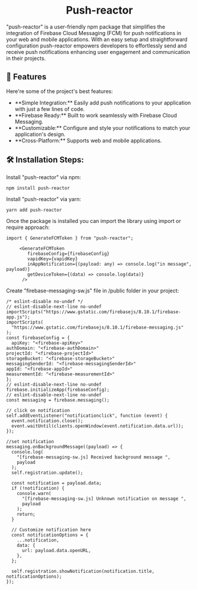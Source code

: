 <h1 align="center" id="title">Push-reactor</h1>

<p id="description">"push-reactor" is a user-friendly npm package that simplifies the integration of Firebase Cloud Messaging (FCM) for push notifications in your web and mobile applications. With an easy setup and straightforward configuration push-reactor empowers developers to effortlessly send and receive push notifications enhancing user engagement and communication in their projects.</p>

<h2>🧐 Features</h2>

Here're some of the project's best features:

-   \*\*Simple Integration:\*\* Easily add push notifications to your application with just a few lines of code.
-   \*\*Firebase Ready:\*\* Built to work seamlessly with Firebase Cloud Messaging.
-   \*\*Customizable:\*\* Configure and style your notifications to match your application's design.
-   \*\*Cross-Platform:\*\* Supports web and mobile applications.

<h2>🛠️ Installation Steps:</h2>

<p> Install "push-reactor" via npm:</p>

```
npm install push-reactor
```

<p> Install "push-reactor" via yarn:</p>

```
yarn add push-reactor
```

<p> Once the package is installed you can import the library using import or require approach:</p>

```
import { GenerateFCMToken } from "push-reactor";
```

```render-babel
     <GenerateFCMToken
        firebaseConfig={firebaseConfig}
        vapidKey={vapidKey}
        inAppNotification={(payload: any) => console.log("in message", payload)}
        getDeviceToken={(data) => console.log(data)}
      />
```

<p> Create "firebase-messaging-sw.js" file in /public folder in your project:</p>

```render-babel
/* eslint-disable no-undef */
// eslint-disable-next-line no-undef
importScripts("https://www.gstatic.com/firebasejs/8.10.1/firebase-app.js");
importScripts(
  "https://www.gstatic.com/firebasejs/8.10.1/firebase-messaging.js"
);
const firebaseConfig = {
  apiKey: "<firebase-apiKey>"
authDomain: "<firebase-authDomain>"
projectId: "<firebase-projectId>"
storageBucket: "<firebase-storageBucket>"
messagingSenderId: "<firebase-messagingSenderId>"
appId: "<firebase-appId>"
measurementId: "<firebase-measurementId>"
};
// eslint-disable-next-line no-undef
firebase.initializeApp(firebaseConfig);
// eslint-disable-next-line no-undef
const messaging = firebase.messaging();

// click on notification
self.addEventListener("notificationclick", function (event) {
  event.notification.close();
  event.waitUntil(clients.openWindow(event.notification.data.url));
});

//set notification
messaging.onBackgroundMessage((payload) => {
  console.log(
    "[firebase-messaging-sw.js] Received background message ",
    payload
  );
  self.registration.update();

  const notification = payload.data;
  if (!notification) {
    console.warn(
      "[firebase-messaging-sw.js] Unknown notification on message ",
      payload
    );
    return;
  }

  // Customize notification here
  const notificationOptions = {
    ...notification,
    data: {
      url: payload.data.openURL,
    },
  };

  self.registration.showNotification(notification.title, notificationOptions);
});
```
